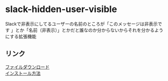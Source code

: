# slack-hidden-user-visible
Slackで非表示にしてるユーザーの名前のところが「このメッセージは非表示です 」とか「名前（非表示）」とかだと誰なのか分からないからそれを分かるようにする拡張機能

## リンク
[ファイルダウンロード](https://www.google.com/search?q=chrome+crx%E3%83%95%E3%82%A1%E3%82%A4%E3%83%AB+%E6%8B%A1%E5%BC%B5%E6%A9%9F%E8%83%BD+%E3%82%A4%E3%83%B3%E3%82%B9%E3%83%88%E3%83%BC%E3%83%AB)<br>
[インストール方法](https://github.com/n-mache/slack-hidden-user-visible/releases/download/1.0/slack_hidden_user_visible.crx)

